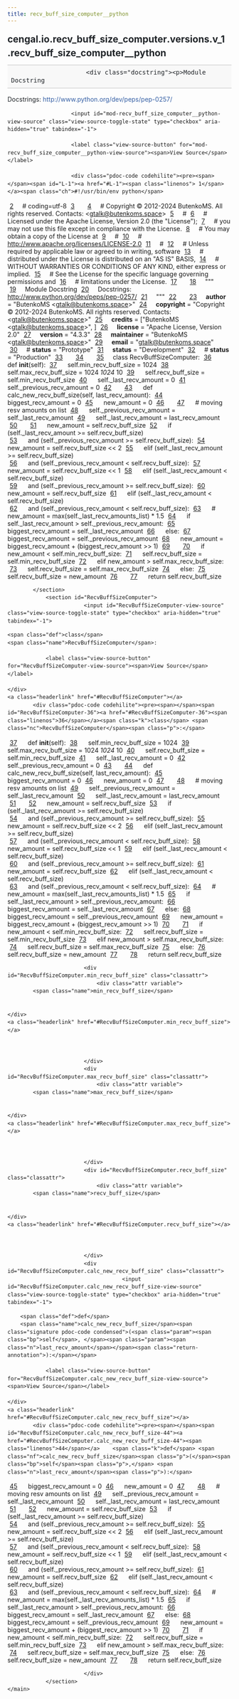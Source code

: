 ```yaml
---
title: recv_buff_size_computer__python
---
```


<div>
    <main class="pdoc">
            <section class="module-info">
                    <h1 class="modulename">
cengal<wbr>.io<wbr>.recv_buff_size_computer<wbr>.versions<wbr>.v_1<wbr>.recv_buff_size_computer__python    </h1>

                        <div class="docstring"><p>Module Docstring
Docstrings: <a href="http://www.python.org/dev/peps/pep-0257/">http://www.python.org/dev/peps/pep-0257/</a></p>
</div>

                        <input id="mod-recv_buff_size_computer__python-view-source" class="view-source-toggle-state" type="checkbox" aria-hidden="true" tabindex="-1">

                        <label class="view-source-button" for="mod-recv_buff_size_computer__python-view-source"><span>View Source</span></label>

                        <div class="pdoc-code codehilite"><pre><span></span><span id="L-1"><a href="#L-1"><span class="linenos"> 1</span></a><span class="ch">#!/usr/bin/env python</span>
</span><span id="L-2"><a href="#L-2"><span class="linenos"> 2</span></a><span class="c1"># coding=utf-8</span>
</span><span id="L-3"><a href="#L-3"><span class="linenos"> 3</span></a>
</span><span id="L-4"><a href="#L-4"><span class="linenos"> 4</span></a><span class="c1"># Copyright © 2012-2024 ButenkoMS. All rights reserved. Contacts: &lt;gtalk@butenkoms.space&gt;</span>
</span><span id="L-5"><a href="#L-5"><span class="linenos"> 5</span></a><span class="c1"># </span>
</span><span id="L-6"><a href="#L-6"><span class="linenos"> 6</span></a><span class="c1"># Licensed under the Apache License, Version 2.0 (the &quot;License&quot;);</span>
</span><span id="L-7"><a href="#L-7"><span class="linenos"> 7</span></a><span class="c1"># you may not use this file except in compliance with the License.</span>
</span><span id="L-8"><a href="#L-8"><span class="linenos"> 8</span></a><span class="c1"># You may obtain a copy of the License at</span>
</span><span id="L-9"><a href="#L-9"><span class="linenos"> 9</span></a><span class="c1"># </span>
</span><span id="L-10"><a href="#L-10"><span class="linenos">10</span></a><span class="c1">#     http://www.apache.org/licenses/LICENSE-2.0</span>
</span><span id="L-11"><a href="#L-11"><span class="linenos">11</span></a><span class="c1"># </span>
</span><span id="L-12"><a href="#L-12"><span class="linenos">12</span></a><span class="c1"># Unless required by applicable law or agreed to in writing, software</span>
</span><span id="L-13"><a href="#L-13"><span class="linenos">13</span></a><span class="c1"># distributed under the License is distributed on an &quot;AS IS&quot; BASIS,</span>
</span><span id="L-14"><a href="#L-14"><span class="linenos">14</span></a><span class="c1"># WITHOUT WARRANTIES OR CONDITIONS OF ANY KIND, either express or implied.</span>
</span><span id="L-15"><a href="#L-15"><span class="linenos">15</span></a><span class="c1"># See the License for the specific language governing permissions and</span>
</span><span id="L-16"><a href="#L-16"><span class="linenos">16</span></a><span class="c1"># limitations under the License.</span>
</span><span id="L-17"><a href="#L-17"><span class="linenos">17</span></a>
</span><span id="L-18"><a href="#L-18"><span class="linenos">18</span></a><span class="sd">&quot;&quot;&quot;</span>
</span><span id="L-19"><a href="#L-19"><span class="linenos">19</span></a><span class="sd">Module Docstring</span>
</span><span id="L-20"><a href="#L-20"><span class="linenos">20</span></a><span class="sd">Docstrings: http://www.python.org/dev/peps/pep-0257/</span>
</span><span id="L-21"><a href="#L-21"><span class="linenos">21</span></a><span class="sd">&quot;&quot;&quot;</span>
</span><span id="L-22"><a href="#L-22"><span class="linenos">22</span></a>
</span><span id="L-23"><a href="#L-23"><span class="linenos">23</span></a><span class="n">__author__</span> <span class="o">=</span> <span class="s2">&quot;ButenkoMS &lt;gtalk@butenkoms.space&gt;&quot;</span>
</span><span id="L-24"><a href="#L-24"><span class="linenos">24</span></a><span class="n">__copyright__</span> <span class="o">=</span> <span class="s2">&quot;Copyright © 2012-2024 ButenkoMS. All rights reserved. Contacts: &lt;gtalk@butenkoms.space&gt;&quot;</span>
</span><span id="L-25"><a href="#L-25"><span class="linenos">25</span></a><span class="n">__credits__</span> <span class="o">=</span> <span class="p">[</span><span class="s2">&quot;ButenkoMS &lt;gtalk@butenkoms.space&gt;&quot;</span><span class="p">,</span> <span class="p">]</span>
</span><span id="L-26"><a href="#L-26"><span class="linenos">26</span></a><span class="n">__license__</span> <span class="o">=</span> <span class="s2">&quot;Apache License, Version 2.0&quot;</span>
</span><span id="L-27"><a href="#L-27"><span class="linenos">27</span></a><span class="n">__version__</span> <span class="o">=</span> <span class="s2">&quot;4.3.3&quot;</span>
</span><span id="L-28"><a href="#L-28"><span class="linenos">28</span></a><span class="n">__maintainer__</span> <span class="o">=</span> <span class="s2">&quot;ButenkoMS &lt;gtalk@butenkoms.space&gt;&quot;</span>
</span><span id="L-29"><a href="#L-29"><span class="linenos">29</span></a><span class="n">__email__</span> <span class="o">=</span> <span class="s2">&quot;gtalk@butenkoms.space&quot;</span>
</span><span id="L-30"><a href="#L-30"><span class="linenos">30</span></a><span class="c1"># __status__ = &quot;Prototype&quot;</span>
</span><span id="L-31"><a href="#L-31"><span class="linenos">31</span></a><span class="n">__status__</span> <span class="o">=</span> <span class="s2">&quot;Development&quot;</span>
</span><span id="L-32"><a href="#L-32"><span class="linenos">32</span></a><span class="c1"># __status__ = &quot;Production&quot;</span>
</span><span id="L-33"><a href="#L-33"><span class="linenos">33</span></a>
</span><span id="L-34"><a href="#L-34"><span class="linenos">34</span></a>
</span><span id="L-35"><a href="#L-35"><span class="linenos">35</span></a><span class="k">class</span> <span class="nc">RecvBuffSizeComputer</span><span class="p">:</span>
</span><span id="L-36"><a href="#L-36"><span class="linenos">36</span></a>    <span class="k">def</span> <span class="fm">__init__</span><span class="p">(</span><span class="bp">self</span><span class="p">):</span>
</span><span id="L-37"><a href="#L-37"><span class="linenos">37</span></a>        <span class="bp">self</span><span class="o">.</span><span class="n">min_recv_buff_size</span> <span class="o">=</span> <span class="mi">1024</span>
</span><span id="L-38"><a href="#L-38"><span class="linenos">38</span></a>        <span class="bp">self</span><span class="o">.</span><span class="n">max_recv_buff_size</span> <span class="o">=</span> <span class="mi">1024</span> <span class="o">*</span> <span class="mi">1024</span> <span class="o">*</span> <span class="mi">10</span>
</span><span id="L-39"><a href="#L-39"><span class="linenos">39</span></a>        <span class="bp">self</span><span class="o">.</span><span class="n">recv_buff_size</span> <span class="o">=</span> <span class="bp">self</span><span class="o">.</span><span class="n">min_recv_buff_size</span>
</span><span id="L-40"><a href="#L-40"><span class="linenos">40</span></a>        <span class="bp">self</span><span class="o">.</span><span class="n">_last_recv_amount</span> <span class="o">=</span> <span class="mi">0</span>
</span><span id="L-41"><a href="#L-41"><span class="linenos">41</span></a>        <span class="bp">self</span><span class="o">.</span><span class="n">_previous_recv_amount</span> <span class="o">=</span> <span class="mi">0</span>
</span><span id="L-42"><a href="#L-42"><span class="linenos">42</span></a>
</span><span id="L-43"><a href="#L-43"><span class="linenos">43</span></a>    <span class="k">def</span> <span class="nf">calc_new_recv_buff_size</span><span class="p">(</span><span class="bp">self</span><span class="p">,</span> <span class="n">last_recv_amount</span><span class="p">):</span>
</span><span id="L-44"><a href="#L-44"><span class="linenos">44</span></a>        <span class="n">biggest_recv_amount</span> <span class="o">=</span> <span class="mi">0</span>
</span><span id="L-45"><a href="#L-45"><span class="linenos">45</span></a>        <span class="n">new_amount</span> <span class="o">=</span> <span class="mi">0</span>
</span><span id="L-46"><a href="#L-46"><span class="linenos">46</span></a>
</span><span id="L-47"><a href="#L-47"><span class="linenos">47</span></a>        <span class="c1"># moving resv amounts on list</span>
</span><span id="L-48"><a href="#L-48"><span class="linenos">48</span></a>        <span class="bp">self</span><span class="o">.</span><span class="n">_previous_recv_amount</span> <span class="o">=</span> <span class="bp">self</span><span class="o">.</span><span class="n">_last_recv_amount</span>
</span><span id="L-49"><a href="#L-49"><span class="linenos">49</span></a>        <span class="bp">self</span><span class="o">.</span><span class="n">_last_recv_amount</span> <span class="o">=</span> <span class="n">last_recv_amount</span>
</span><span id="L-50"><a href="#L-50"><span class="linenos">50</span></a>
</span><span id="L-51"><a href="#L-51"><span class="linenos">51</span></a>        <span class="n">new_amount</span> <span class="o">=</span> <span class="bp">self</span><span class="o">.</span><span class="n">recv_buff_size</span>
</span><span id="L-52"><a href="#L-52"><span class="linenos">52</span></a>        <span class="k">if</span> <span class="p">(</span><span class="bp">self</span><span class="o">.</span><span class="n">_last_recv_amount</span> <span class="o">&gt;=</span> <span class="bp">self</span><span class="o">.</span><span class="n">recv_buff_size</span><span class="p">)</span> \
</span><span id="L-53"><a href="#L-53"><span class="linenos">53</span></a>                <span class="ow">and</span> <span class="p">(</span><span class="bp">self</span><span class="o">.</span><span class="n">_previous_recv_amount</span> <span class="o">&gt;=</span> <span class="bp">self</span><span class="o">.</span><span class="n">recv_buff_size</span><span class="p">):</span>
</span><span id="L-54"><a href="#L-54"><span class="linenos">54</span></a>            <span class="n">new_amount</span> <span class="o">=</span> <span class="bp">self</span><span class="o">.</span><span class="n">recv_buff_size</span> <span class="o">&lt;&lt;</span> <span class="mi">2</span>
</span><span id="L-55"><a href="#L-55"><span class="linenos">55</span></a>        <span class="k">elif</span> <span class="p">(</span><span class="bp">self</span><span class="o">.</span><span class="n">_last_recv_amount</span> <span class="o">&gt;=</span> <span class="bp">self</span><span class="o">.</span><span class="n">recv_buff_size</span><span class="p">)</span> \
</span><span id="L-56"><a href="#L-56"><span class="linenos">56</span></a>                <span class="ow">and</span> <span class="p">(</span><span class="bp">self</span><span class="o">.</span><span class="n">_previous_recv_amount</span> <span class="o">&lt;</span> <span class="bp">self</span><span class="o">.</span><span class="n">recv_buff_size</span><span class="p">):</span>
</span><span id="L-57"><a href="#L-57"><span class="linenos">57</span></a>            <span class="n">new_amount</span> <span class="o">=</span> <span class="bp">self</span><span class="o">.</span><span class="n">recv_buff_size</span> <span class="o">&lt;&lt;</span> <span class="mi">1</span>
</span><span id="L-58"><a href="#L-58"><span class="linenos">58</span></a>        <span class="k">elif</span> <span class="p">(</span><span class="bp">self</span><span class="o">.</span><span class="n">_last_recv_amount</span> <span class="o">&lt;</span> <span class="bp">self</span><span class="o">.</span><span class="n">recv_buff_size</span><span class="p">)</span> \
</span><span id="L-59"><a href="#L-59"><span class="linenos">59</span></a>                <span class="ow">and</span> <span class="p">(</span><span class="bp">self</span><span class="o">.</span><span class="n">_previous_recv_amount</span> <span class="o">&gt;=</span> <span class="bp">self</span><span class="o">.</span><span class="n">recv_buff_size</span><span class="p">):</span>
</span><span id="L-60"><a href="#L-60"><span class="linenos">60</span></a>            <span class="n">new_amount</span> <span class="o">=</span> <span class="bp">self</span><span class="o">.</span><span class="n">recv_buff_size</span>
</span><span id="L-61"><a href="#L-61"><span class="linenos">61</span></a>        <span class="k">elif</span> <span class="p">(</span><span class="bp">self</span><span class="o">.</span><span class="n">_last_recv_amount</span> <span class="o">&lt;</span> <span class="bp">self</span><span class="o">.</span><span class="n">recv_buff_size</span><span class="p">)</span> \
</span><span id="L-62"><a href="#L-62"><span class="linenos">62</span></a>                <span class="ow">and</span> <span class="p">(</span><span class="bp">self</span><span class="o">.</span><span class="n">_previous_recv_amount</span> <span class="o">&lt;</span> <span class="bp">self</span><span class="o">.</span><span class="n">recv_buff_size</span><span class="p">):</span>
</span><span id="L-63"><a href="#L-63"><span class="linenos">63</span></a>            <span class="c1"># new_amount = max(self._last_recv_amounts_list) * 1.5</span>
</span><span id="L-64"><a href="#L-64"><span class="linenos">64</span></a>            <span class="k">if</span> <span class="bp">self</span><span class="o">.</span><span class="n">_last_recv_amount</span> <span class="o">&gt;</span> <span class="bp">self</span><span class="o">.</span><span class="n">_previous_recv_amount</span><span class="p">:</span>
</span><span id="L-65"><a href="#L-65"><span class="linenos">65</span></a>                <span class="n">biggest_recv_amount</span> <span class="o">=</span> <span class="bp">self</span><span class="o">.</span><span class="n">_last_recv_amount</span>
</span><span id="L-66"><a href="#L-66"><span class="linenos">66</span></a>            <span class="k">else</span><span class="p">:</span>
</span><span id="L-67"><a href="#L-67"><span class="linenos">67</span></a>                <span class="n">biggest_recv_amount</span> <span class="o">=</span> <span class="bp">self</span><span class="o">.</span><span class="n">_previous_recv_amount</span>
</span><span id="L-68"><a href="#L-68"><span class="linenos">68</span></a>            <span class="n">new_amount</span> <span class="o">=</span> <span class="n">biggest_recv_amount</span> <span class="o">+</span> <span class="p">(</span><span class="n">biggest_recv_amount</span> <span class="o">&gt;&gt;</span> <span class="mi">1</span><span class="p">)</span>
</span><span id="L-69"><a href="#L-69"><span class="linenos">69</span></a>
</span><span id="L-70"><a href="#L-70"><span class="linenos">70</span></a>        <span class="k">if</span> <span class="n">new_amount</span> <span class="o">&lt;</span> <span class="bp">self</span><span class="o">.</span><span class="n">min_recv_buff_size</span><span class="p">:</span>
</span><span id="L-71"><a href="#L-71"><span class="linenos">71</span></a>            <span class="bp">self</span><span class="o">.</span><span class="n">recv_buff_size</span> <span class="o">=</span> <span class="bp">self</span><span class="o">.</span><span class="n">min_recv_buff_size</span>
</span><span id="L-72"><a href="#L-72"><span class="linenos">72</span></a>        <span class="k">elif</span> <span class="n">new_amount</span> <span class="o">&gt;</span> <span class="bp">self</span><span class="o">.</span><span class="n">max_recv_buff_size</span><span class="p">:</span>
</span><span id="L-73"><a href="#L-73"><span class="linenos">73</span></a>            <span class="bp">self</span><span class="o">.</span><span class="n">recv_buff_size</span> <span class="o">=</span> <span class="bp">self</span><span class="o">.</span><span class="n">max_recv_buff_size</span>
</span><span id="L-74"><a href="#L-74"><span class="linenos">74</span></a>        <span class="k">else</span><span class="p">:</span>
</span><span id="L-75"><a href="#L-75"><span class="linenos">75</span></a>            <span class="bp">self</span><span class="o">.</span><span class="n">recv_buff_size</span> <span class="o">=</span> <span class="n">new_amount</span>
</span><span id="L-76"><a href="#L-76"><span class="linenos">76</span></a>
</span><span id="L-77"><a href="#L-77"><span class="linenos">77</span></a>        <span class="k">return</span> <span class="bp">self</span><span class="o">.</span><span class="n">recv_buff_size</span>
</span></pre></div>


            </section>
                <section id="RecvBuffSizeComputer">
                            <input id="RecvBuffSizeComputer-view-source" class="view-source-toggle-state" type="checkbox" aria-hidden="true" tabindex="-1">
<div class="attr class">
            
    <span class="def">class</span>
    <span class="name">RecvBuffSizeComputer</span>:

                <label class="view-source-button" for="RecvBuffSizeComputer-view-source"><span>View Source</span></label>

    </div>
    <a class="headerlink" href="#RecvBuffSizeComputer"></a>
            <div class="pdoc-code codehilite"><pre><span></span><span id="RecvBuffSizeComputer-36"><a href="#RecvBuffSizeComputer-36"><span class="linenos">36</span></a><span class="k">class</span> <span class="nc">RecvBuffSizeComputer</span><span class="p">:</span>
</span><span id="RecvBuffSizeComputer-37"><a href="#RecvBuffSizeComputer-37"><span class="linenos">37</span></a>    <span class="k">def</span> <span class="fm">__init__</span><span class="p">(</span><span class="bp">self</span><span class="p">):</span>
</span><span id="RecvBuffSizeComputer-38"><a href="#RecvBuffSizeComputer-38"><span class="linenos">38</span></a>        <span class="bp">self</span><span class="o">.</span><span class="n">min_recv_buff_size</span> <span class="o">=</span> <span class="mi">1024</span>
</span><span id="RecvBuffSizeComputer-39"><a href="#RecvBuffSizeComputer-39"><span class="linenos">39</span></a>        <span class="bp">self</span><span class="o">.</span><span class="n">max_recv_buff_size</span> <span class="o">=</span> <span class="mi">1024</span> <span class="o">*</span> <span class="mi">1024</span> <span class="o">*</span> <span class="mi">10</span>
</span><span id="RecvBuffSizeComputer-40"><a href="#RecvBuffSizeComputer-40"><span class="linenos">40</span></a>        <span class="bp">self</span><span class="o">.</span><span class="n">recv_buff_size</span> <span class="o">=</span> <span class="bp">self</span><span class="o">.</span><span class="n">min_recv_buff_size</span>
</span><span id="RecvBuffSizeComputer-41"><a href="#RecvBuffSizeComputer-41"><span class="linenos">41</span></a>        <span class="bp">self</span><span class="o">.</span><span class="n">_last_recv_amount</span> <span class="o">=</span> <span class="mi">0</span>
</span><span id="RecvBuffSizeComputer-42"><a href="#RecvBuffSizeComputer-42"><span class="linenos">42</span></a>        <span class="bp">self</span><span class="o">.</span><span class="n">_previous_recv_amount</span> <span class="o">=</span> <span class="mi">0</span>
</span><span id="RecvBuffSizeComputer-43"><a href="#RecvBuffSizeComputer-43"><span class="linenos">43</span></a>
</span><span id="RecvBuffSizeComputer-44"><a href="#RecvBuffSizeComputer-44"><span class="linenos">44</span></a>    <span class="k">def</span> <span class="nf">calc_new_recv_buff_size</span><span class="p">(</span><span class="bp">self</span><span class="p">,</span> <span class="n">last_recv_amount</span><span class="p">):</span>
</span><span id="RecvBuffSizeComputer-45"><a href="#RecvBuffSizeComputer-45"><span class="linenos">45</span></a>        <span class="n">biggest_recv_amount</span> <span class="o">=</span> <span class="mi">0</span>
</span><span id="RecvBuffSizeComputer-46"><a href="#RecvBuffSizeComputer-46"><span class="linenos">46</span></a>        <span class="n">new_amount</span> <span class="o">=</span> <span class="mi">0</span>
</span><span id="RecvBuffSizeComputer-47"><a href="#RecvBuffSizeComputer-47"><span class="linenos">47</span></a>
</span><span id="RecvBuffSizeComputer-48"><a href="#RecvBuffSizeComputer-48"><span class="linenos">48</span></a>        <span class="c1"># moving resv amounts on list</span>
</span><span id="RecvBuffSizeComputer-49"><a href="#RecvBuffSizeComputer-49"><span class="linenos">49</span></a>        <span class="bp">self</span><span class="o">.</span><span class="n">_previous_recv_amount</span> <span class="o">=</span> <span class="bp">self</span><span class="o">.</span><span class="n">_last_recv_amount</span>
</span><span id="RecvBuffSizeComputer-50"><a href="#RecvBuffSizeComputer-50"><span class="linenos">50</span></a>        <span class="bp">self</span><span class="o">.</span><span class="n">_last_recv_amount</span> <span class="o">=</span> <span class="n">last_recv_amount</span>
</span><span id="RecvBuffSizeComputer-51"><a href="#RecvBuffSizeComputer-51"><span class="linenos">51</span></a>
</span><span id="RecvBuffSizeComputer-52"><a href="#RecvBuffSizeComputer-52"><span class="linenos">52</span></a>        <span class="n">new_amount</span> <span class="o">=</span> <span class="bp">self</span><span class="o">.</span><span class="n">recv_buff_size</span>
</span><span id="RecvBuffSizeComputer-53"><a href="#RecvBuffSizeComputer-53"><span class="linenos">53</span></a>        <span class="k">if</span> <span class="p">(</span><span class="bp">self</span><span class="o">.</span><span class="n">_last_recv_amount</span> <span class="o">&gt;=</span> <span class="bp">self</span><span class="o">.</span><span class="n">recv_buff_size</span><span class="p">)</span> \
</span><span id="RecvBuffSizeComputer-54"><a href="#RecvBuffSizeComputer-54"><span class="linenos">54</span></a>                <span class="ow">and</span> <span class="p">(</span><span class="bp">self</span><span class="o">.</span><span class="n">_previous_recv_amount</span> <span class="o">&gt;=</span> <span class="bp">self</span><span class="o">.</span><span class="n">recv_buff_size</span><span class="p">):</span>
</span><span id="RecvBuffSizeComputer-55"><a href="#RecvBuffSizeComputer-55"><span class="linenos">55</span></a>            <span class="n">new_amount</span> <span class="o">=</span> <span class="bp">self</span><span class="o">.</span><span class="n">recv_buff_size</span> <span class="o">&lt;&lt;</span> <span class="mi">2</span>
</span><span id="RecvBuffSizeComputer-56"><a href="#RecvBuffSizeComputer-56"><span class="linenos">56</span></a>        <span class="k">elif</span> <span class="p">(</span><span class="bp">self</span><span class="o">.</span><span class="n">_last_recv_amount</span> <span class="o">&gt;=</span> <span class="bp">self</span><span class="o">.</span><span class="n">recv_buff_size</span><span class="p">)</span> \
</span><span id="RecvBuffSizeComputer-57"><a href="#RecvBuffSizeComputer-57"><span class="linenos">57</span></a>                <span class="ow">and</span> <span class="p">(</span><span class="bp">self</span><span class="o">.</span><span class="n">_previous_recv_amount</span> <span class="o">&lt;</span> <span class="bp">self</span><span class="o">.</span><span class="n">recv_buff_size</span><span class="p">):</span>
</span><span id="RecvBuffSizeComputer-58"><a href="#RecvBuffSizeComputer-58"><span class="linenos">58</span></a>            <span class="n">new_amount</span> <span class="o">=</span> <span class="bp">self</span><span class="o">.</span><span class="n">recv_buff_size</span> <span class="o">&lt;&lt;</span> <span class="mi">1</span>
</span><span id="RecvBuffSizeComputer-59"><a href="#RecvBuffSizeComputer-59"><span class="linenos">59</span></a>        <span class="k">elif</span> <span class="p">(</span><span class="bp">self</span><span class="o">.</span><span class="n">_last_recv_amount</span> <span class="o">&lt;</span> <span class="bp">self</span><span class="o">.</span><span class="n">recv_buff_size</span><span class="p">)</span> \
</span><span id="RecvBuffSizeComputer-60"><a href="#RecvBuffSizeComputer-60"><span class="linenos">60</span></a>                <span class="ow">and</span> <span class="p">(</span><span class="bp">self</span><span class="o">.</span><span class="n">_previous_recv_amount</span> <span class="o">&gt;=</span> <span class="bp">self</span><span class="o">.</span><span class="n">recv_buff_size</span><span class="p">):</span>
</span><span id="RecvBuffSizeComputer-61"><a href="#RecvBuffSizeComputer-61"><span class="linenos">61</span></a>            <span class="n">new_amount</span> <span class="o">=</span> <span class="bp">self</span><span class="o">.</span><span class="n">recv_buff_size</span>
</span><span id="RecvBuffSizeComputer-62"><a href="#RecvBuffSizeComputer-62"><span class="linenos">62</span></a>        <span class="k">elif</span> <span class="p">(</span><span class="bp">self</span><span class="o">.</span><span class="n">_last_recv_amount</span> <span class="o">&lt;</span> <span class="bp">self</span><span class="o">.</span><span class="n">recv_buff_size</span><span class="p">)</span> \
</span><span id="RecvBuffSizeComputer-63"><a href="#RecvBuffSizeComputer-63"><span class="linenos">63</span></a>                <span class="ow">and</span> <span class="p">(</span><span class="bp">self</span><span class="o">.</span><span class="n">_previous_recv_amount</span> <span class="o">&lt;</span> <span class="bp">self</span><span class="o">.</span><span class="n">recv_buff_size</span><span class="p">):</span>
</span><span id="RecvBuffSizeComputer-64"><a href="#RecvBuffSizeComputer-64"><span class="linenos">64</span></a>            <span class="c1"># new_amount = max(self._last_recv_amounts_list) * 1.5</span>
</span><span id="RecvBuffSizeComputer-65"><a href="#RecvBuffSizeComputer-65"><span class="linenos">65</span></a>            <span class="k">if</span> <span class="bp">self</span><span class="o">.</span><span class="n">_last_recv_amount</span> <span class="o">&gt;</span> <span class="bp">self</span><span class="o">.</span><span class="n">_previous_recv_amount</span><span class="p">:</span>
</span><span id="RecvBuffSizeComputer-66"><a href="#RecvBuffSizeComputer-66"><span class="linenos">66</span></a>                <span class="n">biggest_recv_amount</span> <span class="o">=</span> <span class="bp">self</span><span class="o">.</span><span class="n">_last_recv_amount</span>
</span><span id="RecvBuffSizeComputer-67"><a href="#RecvBuffSizeComputer-67"><span class="linenos">67</span></a>            <span class="k">else</span><span class="p">:</span>
</span><span id="RecvBuffSizeComputer-68"><a href="#RecvBuffSizeComputer-68"><span class="linenos">68</span></a>                <span class="n">biggest_recv_amount</span> <span class="o">=</span> <span class="bp">self</span><span class="o">.</span><span class="n">_previous_recv_amount</span>
</span><span id="RecvBuffSizeComputer-69"><a href="#RecvBuffSizeComputer-69"><span class="linenos">69</span></a>            <span class="n">new_amount</span> <span class="o">=</span> <span class="n">biggest_recv_amount</span> <span class="o">+</span> <span class="p">(</span><span class="n">biggest_recv_amount</span> <span class="o">&gt;&gt;</span> <span class="mi">1</span><span class="p">)</span>
</span><span id="RecvBuffSizeComputer-70"><a href="#RecvBuffSizeComputer-70"><span class="linenos">70</span></a>
</span><span id="RecvBuffSizeComputer-71"><a href="#RecvBuffSizeComputer-71"><span class="linenos">71</span></a>        <span class="k">if</span> <span class="n">new_amount</span> <span class="o">&lt;</span> <span class="bp">self</span><span class="o">.</span><span class="n">min_recv_buff_size</span><span class="p">:</span>
</span><span id="RecvBuffSizeComputer-72"><a href="#RecvBuffSizeComputer-72"><span class="linenos">72</span></a>            <span class="bp">self</span><span class="o">.</span><span class="n">recv_buff_size</span> <span class="o">=</span> <span class="bp">self</span><span class="o">.</span><span class="n">min_recv_buff_size</span>
</span><span id="RecvBuffSizeComputer-73"><a href="#RecvBuffSizeComputer-73"><span class="linenos">73</span></a>        <span class="k">elif</span> <span class="n">new_amount</span> <span class="o">&gt;</span> <span class="bp">self</span><span class="o">.</span><span class="n">max_recv_buff_size</span><span class="p">:</span>
</span><span id="RecvBuffSizeComputer-74"><a href="#RecvBuffSizeComputer-74"><span class="linenos">74</span></a>            <span class="bp">self</span><span class="o">.</span><span class="n">recv_buff_size</span> <span class="o">=</span> <span class="bp">self</span><span class="o">.</span><span class="n">max_recv_buff_size</span>
</span><span id="RecvBuffSizeComputer-75"><a href="#RecvBuffSizeComputer-75"><span class="linenos">75</span></a>        <span class="k">else</span><span class="p">:</span>
</span><span id="RecvBuffSizeComputer-76"><a href="#RecvBuffSizeComputer-76"><span class="linenos">76</span></a>            <span class="bp">self</span><span class="o">.</span><span class="n">recv_buff_size</span> <span class="o">=</span> <span class="n">new_amount</span>
</span><span id="RecvBuffSizeComputer-77"><a href="#RecvBuffSizeComputer-77"><span class="linenos">77</span></a>
</span><span id="RecvBuffSizeComputer-78"><a href="#RecvBuffSizeComputer-78"><span class="linenos">78</span></a>        <span class="k">return</span> <span class="bp">self</span><span class="o">.</span><span class="n">recv_buff_size</span>
</span></pre></div>


    

                            <div id="RecvBuffSizeComputer.min_recv_buff_size" class="classattr">
                                <div class="attr variable">
            <span class="name">min_recv_buff_size</span>

        
    </div>
    <a class="headerlink" href="#RecvBuffSizeComputer.min_recv_buff_size"></a>
    
    

                            </div>
                            <div id="RecvBuffSizeComputer.max_recv_buff_size" class="classattr">
                                <div class="attr variable">
            <span class="name">max_recv_buff_size</span>

        
    </div>
    <a class="headerlink" href="#RecvBuffSizeComputer.max_recv_buff_size"></a>
    
    

                            </div>
                            <div id="RecvBuffSizeComputer.recv_buff_size" class="classattr">
                                <div class="attr variable">
            <span class="name">recv_buff_size</span>

        
    </div>
    <a class="headerlink" href="#RecvBuffSizeComputer.recv_buff_size"></a>
    
    

                            </div>
                            <div id="RecvBuffSizeComputer.calc_new_recv_buff_size" class="classattr">
                                        <input id="RecvBuffSizeComputer.calc_new_recv_buff_size-view-source" class="view-source-toggle-state" type="checkbox" aria-hidden="true" tabindex="-1">
<div class="attr function">
            
        <span class="def">def</span>
        <span class="name">calc_new_recv_buff_size</span><span class="signature pdoc-code condensed">(<span class="param"><span class="bp">self</span>, </span><span class="param"><span class="n">last_recv_amount</span></span><span class="return-annotation">):</span></span>

                <label class="view-source-button" for="RecvBuffSizeComputer.calc_new_recv_buff_size-view-source"><span>View Source</span></label>

    </div>
    <a class="headerlink" href="#RecvBuffSizeComputer.calc_new_recv_buff_size"></a>
            <div class="pdoc-code codehilite"><pre><span></span><span id="RecvBuffSizeComputer.calc_new_recv_buff_size-44"><a href="#RecvBuffSizeComputer.calc_new_recv_buff_size-44"><span class="linenos">44</span></a>    <span class="k">def</span> <span class="nf">calc_new_recv_buff_size</span><span class="p">(</span><span class="bp">self</span><span class="p">,</span> <span class="n">last_recv_amount</span><span class="p">):</span>
</span><span id="RecvBuffSizeComputer.calc_new_recv_buff_size-45"><a href="#RecvBuffSizeComputer.calc_new_recv_buff_size-45"><span class="linenos">45</span></a>        <span class="n">biggest_recv_amount</span> <span class="o">=</span> <span class="mi">0</span>
</span><span id="RecvBuffSizeComputer.calc_new_recv_buff_size-46"><a href="#RecvBuffSizeComputer.calc_new_recv_buff_size-46"><span class="linenos">46</span></a>        <span class="n">new_amount</span> <span class="o">=</span> <span class="mi">0</span>
</span><span id="RecvBuffSizeComputer.calc_new_recv_buff_size-47"><a href="#RecvBuffSizeComputer.calc_new_recv_buff_size-47"><span class="linenos">47</span></a>
</span><span id="RecvBuffSizeComputer.calc_new_recv_buff_size-48"><a href="#RecvBuffSizeComputer.calc_new_recv_buff_size-48"><span class="linenos">48</span></a>        <span class="c1"># moving resv amounts on list</span>
</span><span id="RecvBuffSizeComputer.calc_new_recv_buff_size-49"><a href="#RecvBuffSizeComputer.calc_new_recv_buff_size-49"><span class="linenos">49</span></a>        <span class="bp">self</span><span class="o">.</span><span class="n">_previous_recv_amount</span> <span class="o">=</span> <span class="bp">self</span><span class="o">.</span><span class="n">_last_recv_amount</span>
</span><span id="RecvBuffSizeComputer.calc_new_recv_buff_size-50"><a href="#RecvBuffSizeComputer.calc_new_recv_buff_size-50"><span class="linenos">50</span></a>        <span class="bp">self</span><span class="o">.</span><span class="n">_last_recv_amount</span> <span class="o">=</span> <span class="n">last_recv_amount</span>
</span><span id="RecvBuffSizeComputer.calc_new_recv_buff_size-51"><a href="#RecvBuffSizeComputer.calc_new_recv_buff_size-51"><span class="linenos">51</span></a>
</span><span id="RecvBuffSizeComputer.calc_new_recv_buff_size-52"><a href="#RecvBuffSizeComputer.calc_new_recv_buff_size-52"><span class="linenos">52</span></a>        <span class="n">new_amount</span> <span class="o">=</span> <span class="bp">self</span><span class="o">.</span><span class="n">recv_buff_size</span>
</span><span id="RecvBuffSizeComputer.calc_new_recv_buff_size-53"><a href="#RecvBuffSizeComputer.calc_new_recv_buff_size-53"><span class="linenos">53</span></a>        <span class="k">if</span> <span class="p">(</span><span class="bp">self</span><span class="o">.</span><span class="n">_last_recv_amount</span> <span class="o">&gt;=</span> <span class="bp">self</span><span class="o">.</span><span class="n">recv_buff_size</span><span class="p">)</span> \
</span><span id="RecvBuffSizeComputer.calc_new_recv_buff_size-54"><a href="#RecvBuffSizeComputer.calc_new_recv_buff_size-54"><span class="linenos">54</span></a>                <span class="ow">and</span> <span class="p">(</span><span class="bp">self</span><span class="o">.</span><span class="n">_previous_recv_amount</span> <span class="o">&gt;=</span> <span class="bp">self</span><span class="o">.</span><span class="n">recv_buff_size</span><span class="p">):</span>
</span><span id="RecvBuffSizeComputer.calc_new_recv_buff_size-55"><a href="#RecvBuffSizeComputer.calc_new_recv_buff_size-55"><span class="linenos">55</span></a>            <span class="n">new_amount</span> <span class="o">=</span> <span class="bp">self</span><span class="o">.</span><span class="n">recv_buff_size</span> <span class="o">&lt;&lt;</span> <span class="mi">2</span>
</span><span id="RecvBuffSizeComputer.calc_new_recv_buff_size-56"><a href="#RecvBuffSizeComputer.calc_new_recv_buff_size-56"><span class="linenos">56</span></a>        <span class="k">elif</span> <span class="p">(</span><span class="bp">self</span><span class="o">.</span><span class="n">_last_recv_amount</span> <span class="o">&gt;=</span> <span class="bp">self</span><span class="o">.</span><span class="n">recv_buff_size</span><span class="p">)</span> \
</span><span id="RecvBuffSizeComputer.calc_new_recv_buff_size-57"><a href="#RecvBuffSizeComputer.calc_new_recv_buff_size-57"><span class="linenos">57</span></a>                <span class="ow">and</span> <span class="p">(</span><span class="bp">self</span><span class="o">.</span><span class="n">_previous_recv_amount</span> <span class="o">&lt;</span> <span class="bp">self</span><span class="o">.</span><span class="n">recv_buff_size</span><span class="p">):</span>
</span><span id="RecvBuffSizeComputer.calc_new_recv_buff_size-58"><a href="#RecvBuffSizeComputer.calc_new_recv_buff_size-58"><span class="linenos">58</span></a>            <span class="n">new_amount</span> <span class="o">=</span> <span class="bp">self</span><span class="o">.</span><span class="n">recv_buff_size</span> <span class="o">&lt;&lt;</span> <span class="mi">1</span>
</span><span id="RecvBuffSizeComputer.calc_new_recv_buff_size-59"><a href="#RecvBuffSizeComputer.calc_new_recv_buff_size-59"><span class="linenos">59</span></a>        <span class="k">elif</span> <span class="p">(</span><span class="bp">self</span><span class="o">.</span><span class="n">_last_recv_amount</span> <span class="o">&lt;</span> <span class="bp">self</span><span class="o">.</span><span class="n">recv_buff_size</span><span class="p">)</span> \
</span><span id="RecvBuffSizeComputer.calc_new_recv_buff_size-60"><a href="#RecvBuffSizeComputer.calc_new_recv_buff_size-60"><span class="linenos">60</span></a>                <span class="ow">and</span> <span class="p">(</span><span class="bp">self</span><span class="o">.</span><span class="n">_previous_recv_amount</span> <span class="o">&gt;=</span> <span class="bp">self</span><span class="o">.</span><span class="n">recv_buff_size</span><span class="p">):</span>
</span><span id="RecvBuffSizeComputer.calc_new_recv_buff_size-61"><a href="#RecvBuffSizeComputer.calc_new_recv_buff_size-61"><span class="linenos">61</span></a>            <span class="n">new_amount</span> <span class="o">=</span> <span class="bp">self</span><span class="o">.</span><span class="n">recv_buff_size</span>
</span><span id="RecvBuffSizeComputer.calc_new_recv_buff_size-62"><a href="#RecvBuffSizeComputer.calc_new_recv_buff_size-62"><span class="linenos">62</span></a>        <span class="k">elif</span> <span class="p">(</span><span class="bp">self</span><span class="o">.</span><span class="n">_last_recv_amount</span> <span class="o">&lt;</span> <span class="bp">self</span><span class="o">.</span><span class="n">recv_buff_size</span><span class="p">)</span> \
</span><span id="RecvBuffSizeComputer.calc_new_recv_buff_size-63"><a href="#RecvBuffSizeComputer.calc_new_recv_buff_size-63"><span class="linenos">63</span></a>                <span class="ow">and</span> <span class="p">(</span><span class="bp">self</span><span class="o">.</span><span class="n">_previous_recv_amount</span> <span class="o">&lt;</span> <span class="bp">self</span><span class="o">.</span><span class="n">recv_buff_size</span><span class="p">):</span>
</span><span id="RecvBuffSizeComputer.calc_new_recv_buff_size-64"><a href="#RecvBuffSizeComputer.calc_new_recv_buff_size-64"><span class="linenos">64</span></a>            <span class="c1"># new_amount = max(self._last_recv_amounts_list) * 1.5</span>
</span><span id="RecvBuffSizeComputer.calc_new_recv_buff_size-65"><a href="#RecvBuffSizeComputer.calc_new_recv_buff_size-65"><span class="linenos">65</span></a>            <span class="k">if</span> <span class="bp">self</span><span class="o">.</span><span class="n">_last_recv_amount</span> <span class="o">&gt;</span> <span class="bp">self</span><span class="o">.</span><span class="n">_previous_recv_amount</span><span class="p">:</span>
</span><span id="RecvBuffSizeComputer.calc_new_recv_buff_size-66"><a href="#RecvBuffSizeComputer.calc_new_recv_buff_size-66"><span class="linenos">66</span></a>                <span class="n">biggest_recv_amount</span> <span class="o">=</span> <span class="bp">self</span><span class="o">.</span><span class="n">_last_recv_amount</span>
</span><span id="RecvBuffSizeComputer.calc_new_recv_buff_size-67"><a href="#RecvBuffSizeComputer.calc_new_recv_buff_size-67"><span class="linenos">67</span></a>            <span class="k">else</span><span class="p">:</span>
</span><span id="RecvBuffSizeComputer.calc_new_recv_buff_size-68"><a href="#RecvBuffSizeComputer.calc_new_recv_buff_size-68"><span class="linenos">68</span></a>                <span class="n">biggest_recv_amount</span> <span class="o">=</span> <span class="bp">self</span><span class="o">.</span><span class="n">_previous_recv_amount</span>
</span><span id="RecvBuffSizeComputer.calc_new_recv_buff_size-69"><a href="#RecvBuffSizeComputer.calc_new_recv_buff_size-69"><span class="linenos">69</span></a>            <span class="n">new_amount</span> <span class="o">=</span> <span class="n">biggest_recv_amount</span> <span class="o">+</span> <span class="p">(</span><span class="n">biggest_recv_amount</span> <span class="o">&gt;&gt;</span> <span class="mi">1</span><span class="p">)</span>
</span><span id="RecvBuffSizeComputer.calc_new_recv_buff_size-70"><a href="#RecvBuffSizeComputer.calc_new_recv_buff_size-70"><span class="linenos">70</span></a>
</span><span id="RecvBuffSizeComputer.calc_new_recv_buff_size-71"><a href="#RecvBuffSizeComputer.calc_new_recv_buff_size-71"><span class="linenos">71</span></a>        <span class="k">if</span> <span class="n">new_amount</span> <span class="o">&lt;</span> <span class="bp">self</span><span class="o">.</span><span class="n">min_recv_buff_size</span><span class="p">:</span>
</span><span id="RecvBuffSizeComputer.calc_new_recv_buff_size-72"><a href="#RecvBuffSizeComputer.calc_new_recv_buff_size-72"><span class="linenos">72</span></a>            <span class="bp">self</span><span class="o">.</span><span class="n">recv_buff_size</span> <span class="o">=</span> <span class="bp">self</span><span class="o">.</span><span class="n">min_recv_buff_size</span>
</span><span id="RecvBuffSizeComputer.calc_new_recv_buff_size-73"><a href="#RecvBuffSizeComputer.calc_new_recv_buff_size-73"><span class="linenos">73</span></a>        <span class="k">elif</span> <span class="n">new_amount</span> <span class="o">&gt;</span> <span class="bp">self</span><span class="o">.</span><span class="n">max_recv_buff_size</span><span class="p">:</span>
</span><span id="RecvBuffSizeComputer.calc_new_recv_buff_size-74"><a href="#RecvBuffSizeComputer.calc_new_recv_buff_size-74"><span class="linenos">74</span></a>            <span class="bp">self</span><span class="o">.</span><span class="n">recv_buff_size</span> <span class="o">=</span> <span class="bp">self</span><span class="o">.</span><span class="n">max_recv_buff_size</span>
</span><span id="RecvBuffSizeComputer.calc_new_recv_buff_size-75"><a href="#RecvBuffSizeComputer.calc_new_recv_buff_size-75"><span class="linenos">75</span></a>        <span class="k">else</span><span class="p">:</span>
</span><span id="RecvBuffSizeComputer.calc_new_recv_buff_size-76"><a href="#RecvBuffSizeComputer.calc_new_recv_buff_size-76"><span class="linenos">76</span></a>            <span class="bp">self</span><span class="o">.</span><span class="n">recv_buff_size</span> <span class="o">=</span> <span class="n">new_amount</span>
</span><span id="RecvBuffSizeComputer.calc_new_recv_buff_size-77"><a href="#RecvBuffSizeComputer.calc_new_recv_buff_size-77"><span class="linenos">77</span></a>
</span><span id="RecvBuffSizeComputer.calc_new_recv_buff_size-78"><a href="#RecvBuffSizeComputer.calc_new_recv_buff_size-78"><span class="linenos">78</span></a>        <span class="k">return</span> <span class="bp">self</span><span class="o">.</span><span class="n">recv_buff_size</span>
</span></pre></div>


    

                            </div>
                </section>
    </main>


<style>pre{line-height:125%;}span.linenos{color:inherit; background-color:transparent; padding-left:5px; padding-right:20px;}.pdoc-code .hll{background-color:#ffffcc}.pdoc-code{background:#f8f8f8;}.pdoc-code .c{color:#3D7B7B; font-style:italic}.pdoc-code .err{border:1px solid #FF0000}.pdoc-code .k{color:#008000; font-weight:bold}.pdoc-code .o{color:#666666}.pdoc-code .ch{color:#3D7B7B; font-style:italic}.pdoc-code .cm{color:#3D7B7B; font-style:italic}.pdoc-code .cp{color:#9C6500}.pdoc-code .cpf{color:#3D7B7B; font-style:italic}.pdoc-code .c1{color:#3D7B7B; font-style:italic}.pdoc-code .cs{color:#3D7B7B; font-style:italic}.pdoc-code .gd{color:#A00000}.pdoc-code .ge{font-style:italic}.pdoc-code .gr{color:#E40000}.pdoc-code .gh{color:#000080; font-weight:bold}.pdoc-code .gi{color:#008400}.pdoc-code .go{color:#717171}.pdoc-code .gp{color:#000080; font-weight:bold}.pdoc-code .gs{font-weight:bold}.pdoc-code .gu{color:#800080; font-weight:bold}.pdoc-code .gt{color:#0044DD}.pdoc-code .kc{color:#008000; font-weight:bold}.pdoc-code .kd{color:#008000; font-weight:bold}.pdoc-code .kn{color:#008000; font-weight:bold}.pdoc-code .kp{color:#008000}.pdoc-code .kr{color:#008000; font-weight:bold}.pdoc-code .kt{color:#B00040}.pdoc-code .m{color:#666666}.pdoc-code .s{color:#BA2121}.pdoc-code .na{color:#687822}.pdoc-code .nb{color:#008000}.pdoc-code .nc{color:#0000FF; font-weight:bold}.pdoc-code .no{color:#880000}.pdoc-code .nd{color:#AA22FF}.pdoc-code .ni{color:#717171; font-weight:bold}.pdoc-code .ne{color:#CB3F38; font-weight:bold}.pdoc-code .nf{color:#0000FF}.pdoc-code .nl{color:#767600}.pdoc-code .nn{color:#0000FF; font-weight:bold}.pdoc-code .nt{color:#008000; font-weight:bold}.pdoc-code .nv{color:#19177C}.pdoc-code .ow{color:#AA22FF; font-weight:bold}.pdoc-code .w{color:#bbbbbb}.pdoc-code .mb{color:#666666}.pdoc-code .mf{color:#666666}.pdoc-code .mh{color:#666666}.pdoc-code .mi{color:#666666}.pdoc-code .mo{color:#666666}.pdoc-code .sa{color:#BA2121}.pdoc-code .sb{color:#BA2121}.pdoc-code .sc{color:#BA2121}.pdoc-code .dl{color:#BA2121}.pdoc-code .sd{color:#BA2121; font-style:italic}.pdoc-code .s2{color:#BA2121}.pdoc-code .se{color:#AA5D1F; font-weight:bold}.pdoc-code .sh{color:#BA2121}.pdoc-code .si{color:#A45A77; font-weight:bold}.pdoc-code .sx{color:#008000}.pdoc-code .sr{color:#A45A77}.pdoc-code .s1{color:#BA2121}.pdoc-code .ss{color:#19177C}.pdoc-code .bp{color:#008000}.pdoc-code .fm{color:#0000FF}.pdoc-code .vc{color:#19177C}.pdoc-code .vg{color:#19177C}.pdoc-code .vi{color:#19177C}.pdoc-code .vm{color:#19177C}.pdoc-code .il{color:#666666}</style>
<style>:root{--pdoc-background:#fff;}.pdoc{--text:#212529;--muted:#6c757d;--link:#3660a5;--link-hover:#1659c5;--code:#f8f8f8;--active:#fff598;--accent:#eee;--accent2:#c1c1c1;--nav-hover:rgba(255, 255, 255, 0.5);--name:#0066BB;--def:#008800;--annotation:#007020;}</style>
<style>.pdoc{color:var(--text);box-sizing:border-box;line-height:1.5;background:none;}.pdoc .pdoc-button{cursor:pointer;display:inline-block;border:solid black 1px;border-radius:2px;font-size:.75rem;padding:calc(0.5em - 1px) 1em;transition:100ms all;}.pdoc .pdoc-alert{padding:1rem 1rem 1rem calc(1.5rem + 24px);border:1px solid transparent;border-radius:.25rem;background-repeat:no-repeat;background-position:1rem center;margin-bottom:1rem;}.pdoc .pdoc-alert > *:last-child{margin-bottom:0;}.pdoc .pdoc-alert-note {color:#084298;background-color:#cfe2ff;border-color:#b6d4fe;background-image:url("data:image/svg+xml,%3Csvg%20xmlns%3D%22http%3A//www.w3.org/2000/svg%22%20width%3D%2224%22%20height%3D%2224%22%20fill%3D%22%23084298%22%20viewBox%3D%220%200%2016%2016%22%3E%3Cpath%20d%3D%22M8%2016A8%208%200%201%200%208%200a8%208%200%200%200%200%2016zm.93-9.412-1%204.705c-.07.34.029.533.304.533.194%200%20.487-.07.686-.246l-.088.416c-.287.346-.92.598-1.465.598-.703%200-1.002-.422-.808-1.319l.738-3.468c.064-.293.006-.399-.287-.47l-.451-.081.082-.381%202.29-.287zM8%205.5a1%201%200%201%201%200-2%201%201%200%200%201%200%202z%22/%3E%3C/svg%3E");}.pdoc .pdoc-alert-warning{color:#664d03;background-color:#fff3cd;border-color:#ffecb5;background-image:url("data:image/svg+xml,%3Csvg%20xmlns%3D%22http%3A//www.w3.org/2000/svg%22%20width%3D%2224%22%20height%3D%2224%22%20fill%3D%22%23664d03%22%20viewBox%3D%220%200%2016%2016%22%3E%3Cpath%20d%3D%22M8.982%201.566a1.13%201.13%200%200%200-1.96%200L.165%2013.233c-.457.778.091%201.767.98%201.767h13.713c.889%200%201.438-.99.98-1.767L8.982%201.566zM8%205c.535%200%20.954.462.9.995l-.35%203.507a.552.552%200%200%201-1.1%200L7.1%205.995A.905.905%200%200%201%208%205zm.002%206a1%201%200%201%201%200%202%201%201%200%200%201%200-2z%22/%3E%3C/svg%3E");}.pdoc .pdoc-alert-danger{color:#842029;background-color:#f8d7da;border-color:#f5c2c7;background-image:url("data:image/svg+xml,%3Csvg%20xmlns%3D%22http%3A//www.w3.org/2000/svg%22%20width%3D%2224%22%20height%3D%2224%22%20fill%3D%22%23842029%22%20viewBox%3D%220%200%2016%2016%22%3E%3Cpath%20d%3D%22M5.52.359A.5.5%200%200%201%206%200h4a.5.5%200%200%201%20.474.658L8.694%206H12.5a.5.5%200%200%201%20.395.807l-7%209a.5.5%200%200%201-.873-.454L6.823%209.5H3.5a.5.5%200%200%201-.48-.641l2.5-8.5z%22/%3E%3C/svg%3E");}.pdoc .visually-hidden{position:absolute !important;width:1px !important;height:1px !important;padding:0 !important;margin:-1px !important;overflow:hidden !important;clip:rect(0, 0, 0, 0) !important;white-space:nowrap !important;border:0 !important;}.pdoc h1, .pdoc h2, .pdoc h3{font-weight:300;margin:.3em 0;padding:.2em 0;}.pdoc > section:not(.module-info) h1{font-size:1.5rem;font-weight:500;}.pdoc > section:not(.module-info) h2{font-size:1.4rem;font-weight:500;}.pdoc > section:not(.module-info) h3{font-size:1.3rem;font-weight:500;}.pdoc > section:not(.module-info) h4{font-size:1.2rem;}.pdoc > section:not(.module-info) h5{font-size:1.1rem;}.pdoc a{text-decoration:none;color:var(--link);}.pdoc a:hover{color:var(--link-hover);}.pdoc blockquote{margin-left:2rem;}.pdoc pre{border-top:1px solid var(--accent2);border-bottom:1px solid var(--accent2);margin-top:0;margin-bottom:1em;padding:.5rem 0 .5rem .5rem;overflow-x:auto;background-color:var(--code);}.pdoc code{color:var(--text);padding:.2em .4em;margin:0;font-size:85%;background-color:var(--accent);border-radius:6px;}.pdoc a > code{color:inherit;}.pdoc pre > code{display:inline-block;font-size:inherit;background:none;border:none;padding:0;}.pdoc > section:not(.module-info){margin-bottom:1.5rem;}.pdoc .modulename{margin-top:0;font-weight:bold;}.pdoc .modulename a{color:var(--link);transition:100ms all;}.pdoc .git-button{float:right;border:solid var(--link) 1px;}.pdoc .git-button:hover{background-color:var(--link);color:var(--pdoc-background);}.view-source-toggle-state,.view-source-toggle-state ~ .pdoc-code{display:none;}.view-source-toggle-state:checked ~ .pdoc-code{display:block;}.view-source-button{display:inline-block;float:right;font-size:.75rem;line-height:1.5rem;color:var(--muted);padding:0 .4rem 0 1.3rem;cursor:pointer;text-indent:-2px;}.view-source-button > span{visibility:hidden;}.module-info .view-source-button{float:none;display:flex;justify-content:flex-end;margin:-1.2rem .4rem -.2rem 0;}.view-source-button::before{position:absolute;content:"View Source";display:list-item;list-style-type:disclosure-closed;}.view-source-toggle-state:checked ~ .attr .view-source-button::before,.view-source-toggle-state:checked ~ .view-source-button::before{list-style-type:disclosure-open;}.pdoc .docstring{margin-bottom:1.5rem;}.pdoc section:not(.module-info) .docstring{margin-left:clamp(0rem, 5vw - 2rem, 1rem);}.pdoc .docstring .pdoc-code{margin-left:1em;margin-right:1em;}.pdoc h1:target,.pdoc h2:target,.pdoc h3:target,.pdoc h4:target,.pdoc h5:target,.pdoc h6:target,.pdoc .pdoc-code > pre > span:target{background-color:var(--active);box-shadow:-1rem 0 0 0 var(--active);}.pdoc .pdoc-code > pre > span:target{display:block;}.pdoc div:target > .attr,.pdoc section:target > .attr,.pdoc dd:target > a{background-color:var(--active);}.pdoc *{scroll-margin:2rem;}.pdoc .pdoc-code .linenos{user-select:none;}.pdoc .attr:hover{filter:contrast(0.95);}.pdoc section, .pdoc .classattr{position:relative;}.pdoc .headerlink{--width:clamp(1rem, 3vw, 2rem);position:absolute;top:0;left:calc(0rem - var(--width));transition:all 100ms ease-in-out;opacity:0;}.pdoc .headerlink::before{content:"#";display:block;text-align:center;width:var(--width);height:2.3rem;line-height:2.3rem;font-size:1.5rem;}.pdoc .attr:hover ~ .headerlink,.pdoc *:target > .headerlink,.pdoc .headerlink:hover{opacity:1;}.pdoc .attr{display:block;margin:.5rem 0 .5rem;padding:.4rem .4rem .4rem 1rem;background-color:var(--accent);overflow-x:auto;}.pdoc .classattr{margin-left:2rem;}.pdoc .name{color:var(--name);font-weight:bold;}.pdoc .def{color:var(--def);font-weight:bold;}.pdoc .signature{background-color:transparent;}.pdoc .param, .pdoc .return-annotation{white-space:pre;}.pdoc .signature.multiline .param{display:block;}.pdoc .signature.condensed .param{display:inline-block;}.pdoc .annotation{color:var(--annotation);}.pdoc .view-value-toggle-state,.pdoc .view-value-toggle-state ~ .default_value{display:none;}.pdoc .view-value-toggle-state:checked ~ .default_value{display:inherit;}.pdoc .view-value-button{font-size:.5rem;vertical-align:middle;border-style:dashed;margin-top:-0.1rem;}.pdoc .view-value-button:hover{background:white;}.pdoc .view-value-button::before{content:"show";text-align:center;width:2.2em;display:inline-block;}.pdoc .view-value-toggle-state:checked ~ .view-value-button::before{content:"hide";}.pdoc .inherited{margin-left:2rem;}.pdoc .inherited dt{font-weight:700;}.pdoc .inherited dt, .pdoc .inherited dd{display:inline;margin-left:0;margin-bottom:.5rem;}.pdoc .inherited dd:not(:last-child):after{content:", ";}.pdoc .inherited .class:before{content:"class ";}.pdoc .inherited .function a:after{content:"()";}.pdoc .search-result .docstring{overflow:auto;max-height:25vh;}.pdoc .search-result.focused > .attr{background-color:var(--active);}.pdoc .attribution{margin-top:2rem;display:block;opacity:0.5;transition:all 200ms;filter:grayscale(100%);}.pdoc .attribution:hover{opacity:1;filter:grayscale(0%);}.pdoc .attribution img{margin-left:5px;height:35px;vertical-align:middle;width:70px;transition:all 200ms;}.pdoc table{display:block;width:max-content;max-width:100%;overflow:auto;margin-bottom:1rem;}.pdoc table th{font-weight:600;}.pdoc table th, .pdoc table td{padding:6px 13px;border:1px solid var(--accent2);}</style></div>